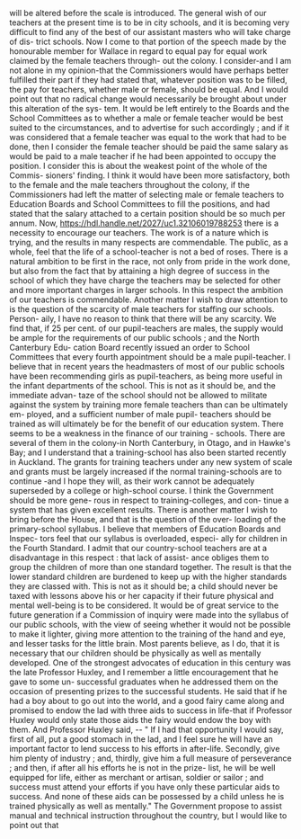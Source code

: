 will be altered before the scale is introduced. The general wish of our teachers at the present time is to be in city schools, and it is becoming very difficult to find any of the best of our assistant masters who will take charge of dis- trict schools. Now I come to that portion of the speech made by the honourable member for Wallace in regard to equal pay for equal work claimed by the female teachers through- out the colony. I consider-and I am not alone in my opinion-that the Commissioners would have perhaps better fulfilled their part if they had stated that, whatever position was to be filled, the pay for teachers, whether male or female, should be equal. And I would point out that no radical change would necessarily be brought about under this alteration of the sys- tem. It would be left entirely to the Boards and the School Committees as to whether a male or female teacher would be best suited to the circumstances, and to advertise for such accordingly ; and if it was considered that a female teacher was equal to the work that had to be done, then I consider the female teacher should be paid the same salary as would be paid to a male teacher if he had been appointed to occupy the position. I consider this is about the weakest point of the whole of the Commis- sioners' finding. I think it would have been more satisfactory, both to the female and the male teachers throughout the colony, if the Commissioners had left the matter of selecting male or female teachers to Education Boards and School Committees to fill the positions, and had stated that the salary attached to a certain position should be so much per annum. Now, https://hdl.handle.net/2027/uc1.32106019788253 there is a necessity to encourage our teachers. The work is of a nature which is trying, and the results in many respects are commendable. The public, as a whole, feel that the life of a school-teacher is not a bed of roses. There is a natural ambition to be first in the race, not only from pride in the work done, but also from the fact that by attaining a high degree of success in the school of which they have charge the teachers may be selected for other and more important charges in larger schools. In this respect the ambition of our teachers is commendable. Another matter I wish to draw attention to is the question of the scarcity of male teachers for staffing our schools. Person- aily, I have no reason to think that there will be any scarcity. We find that, if 25 per cent. of our pupil-teachers are males, the supply would be ample for the requirements of our public schools ; and the North Canterbury Edu- cation Board recently issued an order to School Committees that every fourth appointment should be a male pupil-teacher. I believe that in recent years the headmasters of most of our public schools have been recommending girls as pupil-teachers, as being more useful in the infant departments of the school. This is not as it should be, and the immediate advan- taze of the school should not be allowed to militate against the system by training more female teachers than can be ultimately em- ployed, and a sufficient number of male pupil- teachers should be trained as will ultimately be for the benefit of our education system. There seems to be a weakness in the finance of our training - schools. There are several of them in the colony-in North Canterbury, in Otago, and in Hawke's Bay; and I understand that a training-school has also been started recently in Auckland. The grants for training teachers under any new system of scale and grants must be largely increased if the normal training-schools are to continue -and I hope they will, as their work cannot be adequately superseded by a college or high-school course. I think the Government should be more gene- rous in respect to training-colleges, and con- tinue a system that has given excellent results. There is another matter I wish to bring before the House, and that is the question of the over- loading of the primary-school syllabus. I believe that members of Education Boards and Inspec- tors feel that our syllabus is overloaded, especi- ally for children in the Fourth Standard. I admit that our country-school teachers are at a disadvantage in this respect : that lack of assist- ance obliges them to group the children of more than one standard together. The result is that the lower standard children are burdened to keep up with the higher standards they are classed with. This is not as it should be; a child should never be taxed with lessons above his or her capacity if their future physical and mental well-being is to be considered. It would be of great service to the future generation if a Commission of inquiry were made into the syllabus of our public schools, with the view of seeing whether it would not be possible to make it lighter, giving more attention to the training of the hand and eye, and lesser tasks for the little brain. Most parents believe, as I do, that it is necessary that our children should be physically as well as mentally developed. One of the strongest advocates of education in this century was the late Professor Huxley, and I remember a little encouragement that he gave to some un- successful graduates when he addressed them on the occasion of presenting prizes to the successful students. He said that if he had a boy about to go out into the world, and a good fairy came along and promised to endow the lad with three aids to success in life-that if Professor Huxley would only state those aids the fairy would endow the boy with them. And Professor Huxley said, -- " If I had that opportunity I would say, first of all, put a good stomach in the lad, and I feel sure he will have an important factor to lend success to his efforts in after-life. Secondly, give him plenty of industry ; and, thirdly, give him a full measure of perseverance ; and then, if after all his efforts he is not in the prize- list, he will be well equipped for life, either as merchant or artisan, soldier or sailor ; and success must attend your efforts if you have only these particular aids to success. And none of these aids can be possessed by a child unless he is trained physically as well as mentally." The Government propose to assist manual and technical instruction throughout the country, but I would like to point out that 